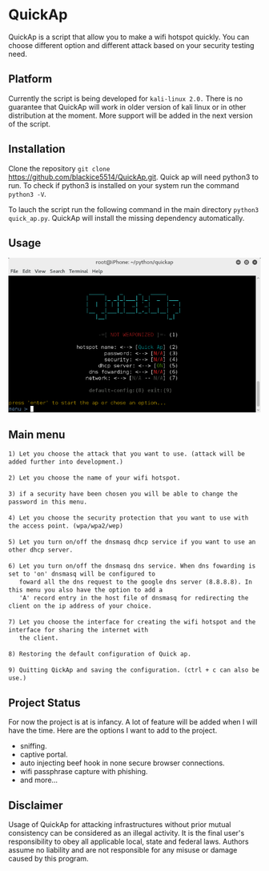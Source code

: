 # QuickAp

QuickAp is a script that allow you to make a wifi hotspot quickly. You can choose different option and different
attack based on your security testing need.

## Platform

Currently the script is being developed for `kali-linux 2.0.` There is no guarantee that QuickAp will work in older version of kali
linux or in other distribution at the moment. More support will be added in the next version of the script.

## Installation

Clone the repository `git clone` https://github.com/blackice5514/QuickAp.git. Quick ap will need python3 to run. To check if python3
is installed on your system run the command `python3 -V`.

To lauch the script run the following command in the main directory `python3 quick_ap.py`. QuickAp will install the missing dependency automatically.

## Usage

![alt text](screenshot.PNG "Description goes here")

## Main menu

```
1) Let you choose the attack that you want to use. (attack will be added further into development.)

2) Let you choose the name of your wifi hotspot.

3) if a security have been chosen you will be able to change the password in this menu.

4) Let you choose the security protection that you want to use with the access point. (wpa/wpa2/wep)

5) Let you turn on/off the dnsmasq dhcp service if you want to use an other dhcp server.

6) Let you turn on/off the dnsmasq dns service. When dns fowarding is set to 'on' dnsmasq will be configured to 
   foward all the dns request to the google dns server (8.8.8.8). In this menu you also have the option to add a
   'A' record entry in the host file of dnsmasq for redirecting the client on the ip address of your choice.

7) Let you choose the interface for creating the wifi hotspot and the interface for sharing the internet with
   the client.
   
8) Restoring the default configuration of Quick ap.

9) Quitting QickAp and saving the configuration. (ctrl + c can also be use.)
```
## Project Status
For now the project is at is infancy. A lot of feature will be added when I will have the time. Here are the options I want to add to the project.
- sniffing. 
- captive portal.
- auto injecting beef hook in none secure browser connections.
- wifi passphrase capture with phishing.
- and more...

## Disclaimer
Usage of QuickAp for attacking infrastructures without prior mutual consistency can be considered as an illegal activity. It is the final user's responsibility to obey all applicable local, state and federal laws. Authors assume no liability and are not responsible for any misuse or damage caused by this program.


